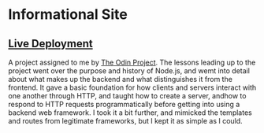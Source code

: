 # Informational Site
## [Live Deployment]()

A project assigned to me by [The Odin Project](https://www.theodinproject.com/lessons/nodejs-basic-informational-site). The lessons leading up to the project went over the purpose and history of Node.js, and wemt into detail about what makes up the backend and what distinguishes it from the frontend. It gave a basic foundation for how clients and servers interact with one another through HTTP, and taught how to create a server, andhow to respond to HTTP requests programmatically before getting into using a backend web framework. I took it a bit further, and mimicked the templates and routes from legitimate frameworks, but I kept it as simple as I could.